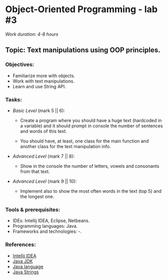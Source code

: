 # Object-Oriented Programming - lab #3

_Work duration: 4-8 hours_

## Topic: Text manipulations using OOP principles.

### Objectives:
- Familiarize more with objects.
- Work with text manipulations.
- Learn and use String API.

### Tasks:

- _Basic Level_ (mark 5 || 6):
    - Create a program where you should have a huge text (hardcoded in a variable) and it should prompt in console the number of sentences and words of this text.

    - You should have, at least, one class for the main function and another class for the text manipulation info.

- _Advanced Level_ (mark 7 || 8):
    - Show in the console the number of letters, vowels and consonants from that text.

- _Advanced Level_ (mark 9 || 10):
    - Implement also to show the most often words in the text (top 5) and the longest one.

### Tools & prerequisites:
- IDEs: Intellij IDEA, Eclipse, Netbeans.
- Programming languages: Java.
- Frameworks and technologies: -.


### References:
- [Intellij IDEA](https://www.jetbrains.com/idea/)
- [Java JDK](https://www.oracle.com/technetwork/java/javase/downloads/jdk8-downloads-2133151.html)
- [Java language](https://www.tutorialspoint.com/java/)
- [Java Strings](https://www.tutorialspoint.com/java/java_strings.htm)
  
